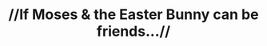 ---
pid: RS174
title: "//If Moses & the Easter Bunny can be friends...//"
location_transcription: ANYWHERE
zipcode: '19004'
outside_phl: 'Bala Cynwyd PA '
neighborhood: Bala CynWyd
age: '23'
age_range: 20-29
instagram: 
image_file_name: RS_174.jpg
proposal_transcription: 
topic: Animals,Religion,Unity
topic_summary: 0, 0, 0
type: Other No Form
keywords_other: 
credit: ZACH FOX
image_labels: 
twitter: 
facebook: 
permalink: "/monuments/rs174/"
layout: item-page
---